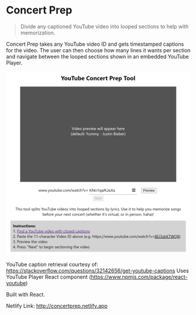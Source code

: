 # Concert Prep
> Divide any captioned YouTube video into looped sections to help with memorization. 

Concert Prep takes any YouTube video ID and gets timestamped captions for the video. The user can then choose how many lines it wants per section and navigate between the looped sections shown in an embedded YouTube Player.

![](concertprep.png)

YouTube caption retrieval courtesy of: https://stackoverflow.com/questions/32142656/get-youtube-captions
Uses YouTube Player React component (https://www.npmjs.com/package/react-youtube)

Built with React.

Netlify Link: http://concertprep.netlify.app
